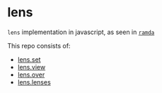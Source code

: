 # lens

`lens` implementation in javascript, as seen in [`ramda`](http://ramdajs.com/docs/)

This repo consists of:

- [lens.set](https://github.com/alvinsj/lens/tree/master/packages/lens.set)
- [lens.view](https://github.com/alvinsj/lens/tree/master/packages/lens.view)
- [lens.over](https://github.com/alvinsj/lens/tree/master/packages/lens.over)
- [lens.lenses](https://github.com/alvinsj/lens/tree/master/packages/lens.lenses)
